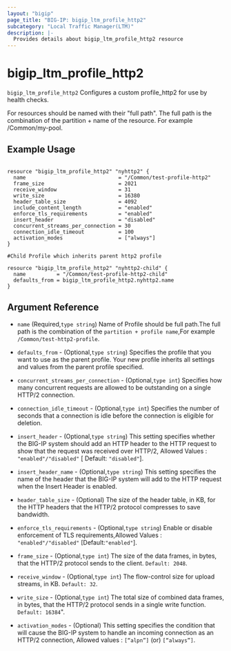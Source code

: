 ```yaml
---
layout: "bigip"
page_title: "BIG-IP: bigip_ltm_profile_http2"
subcategory: "Local Traffic Manager(LTM)"
description: |-
  Provides details about bigip_ltm_profile_http2 resource
---
```


# bigip\_ltm\_profile_http2

`bigip_ltm_profile_http2` Configures a custom profile_http2 for use by health checks.

For resources should be named with their "full path". The full path is the combination of the partition + name of the resource. For example /Common/my-pool.

## Example Usage

```hcl

resource "bigip_ltm_profile_http2" "nyhttp2" {
  name                              = "/Common/test-profile-http2"
  frame_size                        = 2021
  receive_window                    = 31
  write_size                        = 16380
  header_table_size                 = 4092
  include_content_length            = "enabled"
  enforce_tls_requirements          = "enabled"
  insert_header                     = "disabled"
  concurrent_streams_per_connection = 30
  connection_idle_timeout           = 100
  activation_modes                  = ["always"]
}

#Child Profile which inherits parent http2 profile

resource "bigip_ltm_profile_http2" "nyhttp2-child" {
  name          = "/Common/test-profile-http2-child"
  defaults_from = bigip_ltm_profile_http2.nyhttp2.name
}

```      

## Argument Reference

* `name` (Required,`type string`) Name of Profile should be full path.The full path is the combination of the `partition + profile name`,For example `/Common/test-http2-profile`.

* `defaults_from` - (Optional,`type string`) Specifies the profile that you want to use as the parent profile. Your new profile inherits all settings and values from the parent profile specified.

* `concurrent_streams_per_connection` - (Optional,`type int`) Specifies how many concurrent requests are allowed to be outstanding on a single HTTP/2 connection.

* `connection_idle_timeout` - (Optional,`type int`) Specifies the number of seconds that a connection is idle before the connection is eligible for deletion.

* `insert_header` - (Optional,`type string`) This setting specifies whether the BIG-IP system should add an HTTP header to the HTTP request to show that the request was received over HTTP/2, Allowed Values : `"enabled"/"disabled"` [ Default: `"disabled"`].

* `insert_header_name` - (Optional,`type string`) This setting specifies the name of the header that the BIG-IP system will add to the HTTP request when the Insert Header is enabled.

* `header_table_size` - (Optional) The size of the header table, in KB, for the HTTP headers that the HTTP/2 protocol compresses to save bandwidth.

* `enforce_tls_requirements` - (Optional,`type string`) Enable or disable enforcement of TLS requirements,Allowed Values : `"enabled"/"disabled"` [Default:`"enabled"`].

* `frame_size` - (Optional,`type int`) The size of the data frames, in bytes, that the HTTP/2 protocol sends to the client. `Default: 2048`.

* `receive_window` - (Optional,`type int`) The flow-control size for upload streams, in KB. `Default: 32`.

* `write_size` - (Optional,`type int`) The total size of combined data frames, in bytes, that the HTTP/2 protocol sends in a single write function. `Default: 16384`".

* `activation_modes` - (Optional) This setting specifies the condition that will cause the BIG-IP system to handle an incoming connection as an HTTP/2 connection, Allowed values : `[“alpn”]` (or) `[“always”]`.
